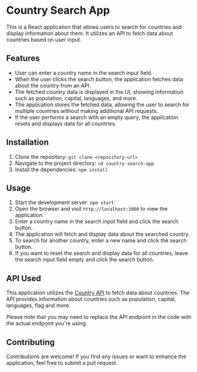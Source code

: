 # Country Search App

This is a React application that allows users to search for countries and display information about them. It utilizes an API to fetch data about countries based on user input.

## Features

- User can enter a country name in the search input field.
- When the user clicks the search button, the application fetches data about the country from an API.
- The fetched country data is displayed in the UI, showing information such as population, capital, languages, and more.
- The application stores the fetched data, allowing the user to search for multiple countries without making additional API requests.
- If the user performs a search with an empty query, the application resets and displays data for all countries.

## Installation

1. Clone the repository: `git clone <repository-url>`
2. Navigate to the project directory: `cd country-search-app`
3. Install the dependencies: `npm install`

## Usage

1. Start the development server: `npm start`
2. Open the browser and visit `http://localhost:3000` to view the application.
3. Enter a country name in the search input field and click the search button.
4. The application will fetch and display data about the searched country.
5. To search for another country, enter a new name and click the search button.
6. If you want to reset the search and display data for all countries, leave the search input field empty and click the search button.

## API Used

This application utilizes the [Country API](https://country-facts.p.rapidapi.com/all) to fetch data about countries. The API provides information about countries such as population, capital, languages, flag and more.

Please note that you may need to replace the API endpoint in the code with the actual endpoint you're using.

## Contributing

Contributions are welcome! If you find any issues or want to enhance the application, feel free to submit a pull request.

